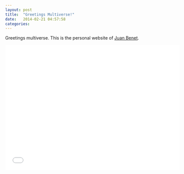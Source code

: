 ```yaml
---
layout: post
title:  "Greetings Multiverse!"
date:   2014-02-21 04:57:58
categories:
---
```


Greetings multiverse. This is the personal website of
<a href="/about">Juan Benet</a>.

<iframe width='560' height='400' src='//acorn.athena.ai/embed/ggvocebezv' scrolling='no' frameborder='0' allowfullscreen webkitallowfullscreen mozallowfullscreen></iframe>
